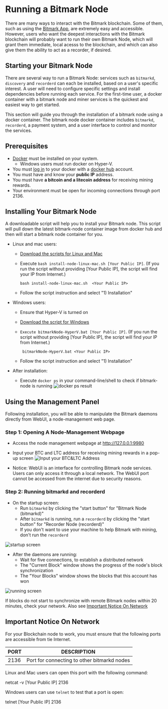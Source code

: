 # Running a Bitmark Node

There are many ways to interact with the Bitmark blockchain. Some of them, such as using the [Bitmark App](https://a.bitmark.com/), are extremely easy and accessible. However, users who want the deepest interactions with the Bitmark blockchain will probably want to run their own Bitmark Node, which will grant them immediate, local acesss to the blockchain, and which can also give them the ability to act as a recorder, if desired.

## Starting your Bitmark Node

There are several way to run a Bitmark Node: services such as `bitmarkd`, `discovery` and `recorderd` can each be installed, based on a user's specific interest. A user will need to configure specific settings and install dependencies before running each service. For the first-time user, a docker container with a bitmark node and miner services is the quickest and easiest way to get started.

This section will guide you through the installation of a bitmark node using a docker container. The bitmark node docker container includes `bitmarkd`, `recorderd`, a payment system, and a user interface to control and monitor the services.

## Prerequisites

+ [Docker](https://docs.docker.com/install/) must be installed on your system.
    +  Windows users must run docker on Hyper-V.
+ You must [log in](https://docs.docker.com/engine/reference/commandline/login/) to your docker with a [docker hub]((https://hub.docker.com/)) account.
+ You must have and know your **public IP** address.
+ You must have **a bitcoin and a litecoin address** for receiving mining rewards.
+ Your environment must be open for incoming connections through port 2136.  


## Installing Your Bitmark Node

A downloadable script will help you to install your Bitmark node. This script will pull down the latest bitmark-node container image from docker hub and then will start a bitmark node container for you. 
 
+  Linux and mac users:
    + [Download the scripts for Linux and Mac](https://bitmark-node-docker-scripts.s3-ap-northeast-1.amazonaws.com/install-node-linux-mac.sh)
    + Execute `bash install-node-linux-mac.sh [Your Public IP]`. (If you run the script without providing [Your Public IP], the script will find your IP from Internet.)

        ```bash install-node-linux-mac.sh  <Your Public IP>```
    + Follow the script instruction and select "1) Installation"

    
+  Windows users:
    +  Ensure that Hyper-V is turned on
    +  [Download the script for Windows](https://s3-ap-northeast-1.amazonaws.com/bitmark-node-docker-scripts/bitmarkNode-HyperV.bat)
    + `Execute bitmarkNode-HyperV.bat [Your Public IP]`. (If you run the script without providing [Your Public IP], the script will find your IP from Internet.)

         ``` bitmarkNode-HyperV.bat <Your Public IP>```
    + Follow the script instruction and select "1) Installation"
    
+  After installation:
    + Execute `docker ps` in your command-line/shell to check if bitmark-node is running
![docker ps result](https://i.imgur.com/l3dF4Hl.jpg)

## Using the Management Panel

Following installation, you will be able to manipulate the Bitmark daemons directly from WebUI, a node-management web page.

### Step 1: Opening A Node-Management Webpage 
+ Access the node management webpage at http://127.0.0.1:9980
+ Input your BTC and LTC address for receiving mining rewards in a pop-up screen
![Input your BTC&LTC Address](https://i.imgur.com/IRTlyjY.jpg?1)

+ Notice: WebUI is an interface for controlling Bitmark node services. Users can only access it through a local network. The WebUI port cannot be  accessed from the internet due to security reasons.
### Step 2: Running bitmarkd and recorderd
+ On the startup screen:
    + Run `bitmarkd` by clicking the "start button" for "Bitmark Node (bitmarkd)"
    + After `bitmarkd` is running, run a `recorderd` by clicking the "start button" for "Recorder Node (recorderd)"
    +  If you don't want to use your machine to help Bitmark with mining, don't run the `recorderd`

![startup screen](https://i.imgur.com/aeONALb.jpg)

+ After the daemons are running:
    + Wait for five connections, to establish a distributed network
    + The "Current Block" window shows the progress of the node's block synchronization
    + The "Your Blocks" window shows the blocks that this account has won

![running screen](https://i.imgur.com/g9baqm8.jpg)

If blocks do not start to  synchronize with remote Bitmark nodes within 20 minutes, check your network. Also see [Important Notice On Network](#important-notice-on-network)

## Important Notice On Network

For your Blockchain node to work, you must ensure that the following ports are accessible from tie Internet.

| PORT | DESCRIPTION                                     |
|------|--------------------------------------------------|
| 2136 | Port for connecting to other bitmarkd nodes      |

Linux and Mac users can open this port with the following command:

netcat -v [Your Public IP] 2136

Windows users can use `telnet` to test that a port is open:

telnet [Your Public IP] 2136

